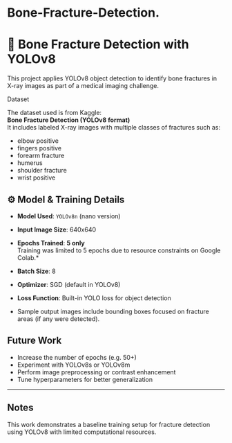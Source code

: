 # Bone-Fracture-Detection.
# 🦴 Bone Fracture Detection with YOLOv8

This project applies YOLOv8 object detection to identify bone fractures in X-ray images as part of a medical imaging challenge.

 Dataset

The dataset used is from Kaggle:  
**Bone Fracture Detection (YOLOv8 format)**  
It includes labeled X-ray images with multiple classes of fractures such as:
- elbow positive  
- fingers positive  
- forearm fracture  
- humerus  
- shoulder fracture  
- wrist positive

## ⚙️ Model & Training Details

- **Model Used**: `YOLOv8n` (nano version)
- **Input Image Size**: 640x640
- **Epochs Trained**: **5 only**  
 Training was limited to 5 epochs due to resource constraints on Google Colab.*
- **Batch Size**: 8  
- **Optimizer**: SGD (default in YOLOv8)
- **Loss Function**: Built-in YOLO loss for object detection

- Sample output images include bounding boxes focused on fracture areas (if any were detected).

##  Future Work

- Increase the number of epochs (e.g. 50+)
- Experiment with YOLOv8s or YOLOv8m
- Perform image preprocessing or contrast enhancement
- Tune hyperparameters for better generalization

---

##  Notes

This work demonstrates a baseline training setup for fracture detection using YOLOv8 with limited computational resources.

